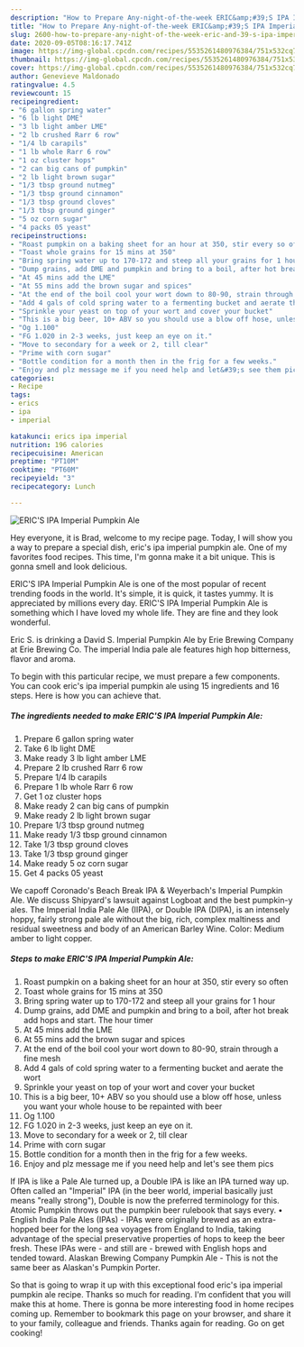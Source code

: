```yaml
---
description: "How to Prepare Any-night-of-the-week ERIC&amp;#39;S IPA Imperial Pumpkin Ale"
title: "How to Prepare Any-night-of-the-week ERIC&amp;#39;S IPA Imperial Pumpkin Ale"
slug: 2600-how-to-prepare-any-night-of-the-week-eric-and-39-s-ipa-imperial-pumpkin-ale
date: 2020-09-05T08:16:17.741Z
image: https://img-global.cpcdn.com/recipes/5535261480976384/751x532cq70/erics-ipa-imperial-pumpkin-ale-recipe-main-photo.jpg
thumbnail: https://img-global.cpcdn.com/recipes/5535261480976384/751x532cq70/erics-ipa-imperial-pumpkin-ale-recipe-main-photo.jpg
cover: https://img-global.cpcdn.com/recipes/5535261480976384/751x532cq70/erics-ipa-imperial-pumpkin-ale-recipe-main-photo.jpg
author: Genevieve Maldonado
ratingvalue: 4.5
reviewcount: 15
recipeingredient:
- "6 gallon spring water"
- "6 lb light DME"
- "3 lb light amber LME"
- "2 lb crushed Rarr 6 row"
- "1/4 lb carapils"
- "1 lb whole Rarr 6 row"
- "1 oz cluster hops"
- "2 can big cans of pumpkin"
- "2 lb light brown sugar"
- "1/3 tbsp ground nutmeg"
- "1/3 tbsp ground cinnamon"
- "1/3 tbsp ground cloves"
- "1/3 tbsp ground ginger"
- "5 oz corn sugar"
- "4 packs 05 yeast"
recipeinstructions:
- "Roast pumpkin on a baking sheet for an hour at 350, stir every so often"
- "Toast whole grains for 15 mins at 350"
- "Bring spring water up to 170-172 and steep all your grains for 1 hour"
- "Dump grains, add DME and pumpkin and bring to a boil, after hot break add hops and start. The hour timer"
- "At 45 mins add the LME"
- "At 55 mins add the brown sugar and spices"
- "At the end of the boil cool your wort down to 80-90, strain through a fine mesh"
- "Add 4 gals of cold spring water to a fermenting bucket and aerate the wort"
- "Sprinkle your yeast on top of your wort and cover your bucket"
- "This is a big beer, 10+ ABV so you should use a blow off hose, unless you want your whole house to be repainted with beer"
- "Og 1.100"
- "FG 1.020 in 2-3 weeks, just keep an eye on it."
- "Move to secondary for a week or 2, till clear"
- "Prime with corn sugar"
- "Bottle condition for a month then in the frig for a few weeks."
- "Enjoy and plz message me if you need help and let&#39;s see them pics"
categories:
- Recipe
tags:
- erics
- ipa
- imperial

katakunci: erics ipa imperial 
nutrition: 196 calories
recipecuisine: American
preptime: "PT10M"
cooktime: "PT60M"
recipeyield: "3"
recipecategory: Lunch

---
```



![ERIC&#39;S IPA Imperial Pumpkin Ale](https://img-global.cpcdn.com/recipes/5535261480976384/751x532cq70/erics-ipa-imperial-pumpkin-ale-recipe-main-photo.jpg)

Hey everyone, it is Brad, welcome to my recipe page. Today, I will show you a way to prepare a special dish, eric&#39;s ipa imperial pumpkin ale. One of my favorites food recipes. This time, I'm gonna make it a bit unique. This is gonna smell and look delicious.

ERIC&#39;S IPA Imperial Pumpkin Ale is one of the most popular of recent trending foods in the world. It's simple, it is quick, it tastes yummy. It is appreciated by millions every day. ERIC&#39;S IPA Imperial Pumpkin Ale is something which I have loved my whole life. They are fine and they look wonderful.

Eric S. is drinking a David S. Imperial Pumpkin Ale by Erie Brewing Company at Erie Brewing Co. The imperial India pale ale features high hop bitterness, flavor and aroma.


To begin with this particular recipe, we must prepare a few components. You can cook eric&#39;s ipa imperial pumpkin ale using 15 ingredients and 16 steps. Here is how you can achieve that.

<!--inarticleads1-->

##### The ingredients needed to make ERIC&#39;S IPA Imperial Pumpkin Ale:

1. Prepare 6 gallon spring water
1. Take 6 lb light DME
1. Make ready 3 lb light amber LME
1. Prepare 2 lb crushed Rarr 6 row
1. Prepare 1/4 lb carapils
1. Prepare 1 lb whole Rarr 6 row
1. Get 1 oz cluster hops
1. Make ready 2 can big cans of pumpkin
1. Make ready 2 lb light brown sugar
1. Prepare 1/3 tbsp ground nutmeg
1. Make ready 1/3 tbsp ground cinnamon
1. Take 1/3 tbsp ground cloves
1. Take 1/3 tbsp ground ginger
1. Make ready 5 oz corn sugar
1. Get 4 packs 05 yeast


We capoff Coronado&#39;s Beach Break IPA &amp; Weyerbach&#39;s Imperial Pumpkin Ale. We discuss Shipyard&#39;s lawsuit against Logboat and the best pumpkin-y ales. The Imperial India Pale Ale (IIPA), or Double IPA (DIPA), is an intensely hoppy, fairly strong pale ale without the big, rich, complex maltiness and residual sweetness and body of an American Barley Wine. Color: Medium amber to light copper. 

<!--inarticleads2-->

##### Steps to make ERIC&#39;S IPA Imperial Pumpkin Ale:

1. Roast pumpkin on a baking sheet for an hour at 350, stir every so often
1. Toast whole grains for 15 mins at 350
1. Bring spring water up to 170-172 and steep all your grains for 1 hour
1. Dump grains, add DME and pumpkin and bring to a boil, after hot break add hops and start. The hour timer
1. At 45 mins add the LME
1. At 55 mins add the brown sugar and spices
1. At the end of the boil cool your wort down to 80-90, strain through a fine mesh
1. Add 4 gals of cold spring water to a fermenting bucket and aerate the wort
1. Sprinkle your yeast on top of your wort and cover your bucket
1. This is a big beer, 10+ ABV so you should use a blow off hose, unless you want your whole house to be repainted with beer
1. Og 1.100
1. FG 1.020 in 2-3 weeks, just keep an eye on it.
1. Move to secondary for a week or 2, till clear
1. Prime with corn sugar
1. Bottle condition for a month then in the frig for a few weeks.
1. Enjoy and plz message me if you need help and let&#39;s see them pics


If IPA is like a Pale Ale turned up, a Double IPA is like an IPA turned way up. Often called an &#34;Imperial&#34; IPA (in the beer world, imperial basically just means &#34;really strong&#34;), Double is now the preferred terminology for this. Atomic Pumpkin throws out the pumpkin beer rulebook that says every. • English India Pale Ales (IPAs) - IPAs were originally brewed as an extra-hopped beer for the long sea voyages from England to India, taking advantage of the special preservative properties of hops to keep the beer fresh. These IPAs were - and still are - brewed with English hops and tended toward. Alaskan Brewing Company Pumpkin Ale - This is not the same beer as Alaskan&#39;s Pumpkin Porter. 

So that is going to wrap it up with this exceptional food eric&#39;s ipa imperial pumpkin ale recipe. Thanks so much for reading. I'm confident that you will make this at home. There is gonna be more interesting food in home recipes coming up. Remember to bookmark this page on your browser, and share it to your family, colleague and friends. Thanks again for reading. Go on get cooking!
